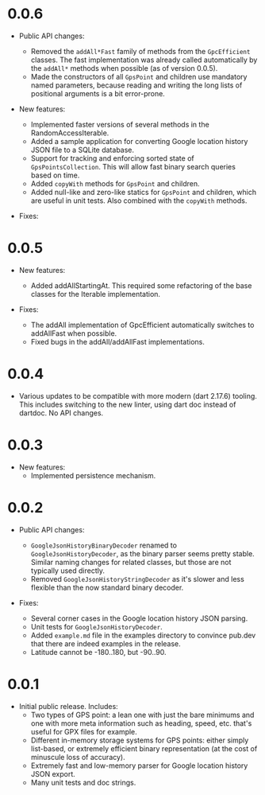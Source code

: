 # 0.0.6

* Public API changes:
  * Removed the ```addAll*Fast``` family of methods from the ```GpcEfficient```
   classes. The fast implementation was already called automatically by the
   ```addAll*``` methods when possible (as of version 0.0.5).
  * Made the constructors of all ```GpsPoint``` and children use mandatory 
    named parameters, because reading and writing the long lists of positional
    arguments is a bit error-prone.

* New features:
  * Implemented faster versions of several methods in the RandomAccessIterable.
  * Added a sample application for converting Google location history JSON file 
    to a SQLite database.
  * Support for tracking and enforcing sorted state of 
    ```GpsPointsCollection```. This will allow fast binary search queries based
    on time.
  * Added ```copyWith``` methods for ```GpsPoint``` and children.
  * Added null-like and zero-like statics for ```GpsPoint``` and children, which
    are useful in unit tests. Also combined with the ```copyWith``` methods.

* Fixes:


# 0.0.5

* New features:
  * Added addAllStartingAt. This required some refactoring of the base 
    classes for the Iterable implementation.

* Fixes:
  * The addAll implementation of GpcEfficient<T> automatically switches to
    addAllFast when possible.
  * Fixed bugs in the addAll/addAllFast implementations.


# 0.0.4

* Various updates to be compatible with more modern (dart 2.17.6) tooling.
  This includes switching to the new linter, using dart doc instead of dartdoc.
  No API changes.


# 0.0.3

* New features:
  * Implemented persistence mechanism.


# 0.0.2

* Public API changes:
  * ```GoogleJsonHistoryBinaryDecoder``` renamed to 
    ```GoogleJsonHistoryDecoder```, as the binary parser seems pretty stable.
    Similar naming changes for related classes, but those are not typically 
    used directly.
  * Removed ```GoogleJsonHistoryStringDecoder``` as it's slower and less
    flexible than the now standard binary decoder.

* Fixes:
  * Several corner cases in the Google location history JSON parsing.
  * Unit tests for ```GoogleJsonHistoryDecoder```.
  * Added ```example.md``` file in the examples directory to convince pub.dev
    that there are indeed examples in the release.
  * Latitude cannot be -180..180, but -90..90.


# 0.0.1

* Initial public release. Includes:
  * Two types of GPS point: a lean one with just the bare minimums and one
    with more meta information such as heading, speed, etc. that's useful for
    GPX files for example.
  * Different in-memory storage systems for GPS points: either simply 
    list-based, or extremely efficient binary representation (at the cost of
    minuscule loss of accuracy).
  * Extremely fast and low-memory parser for Google location history JSON
    export.
  * Many unit tests and doc strings.
